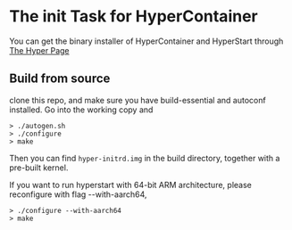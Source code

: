 # The init Task for HyperContainer

You can get the binary installer of HyperContainer and HyperStart through [The Hyper Page](https://github.com/hyperhq/hyperd)

## Build from source 

clone this repo, and make sure you have build-essential and autoconf installed. Go into the working copy and

    > ./autogen.sh
    > ./configure
    > make

Then you can find `hyper-initrd.img` in the build directory, together with a pre-built kernel.

If you want to run hyperstart with 64-bit ARM architecture, please reconfigure with flag --with-aarch64,

    > ./configure --with-aarch64
    > make

